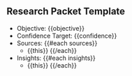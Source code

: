 ﻿## Research Packet Template

- Objective: {{objective}}
- Confidence Target: {{confidence}}
- Sources:
{{#each sources}}
  - {{this}}
{{/each}}
- Insights:
{{#each insights}}
  - {{this}}
{{/each}}
